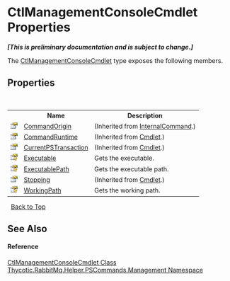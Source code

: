 # CtlManagementConsoleCmdlet Properties
 _**\[This is preliminary documentation and is subject to change.\]**_

The <a href="T_Thycotic_RabbitMq_Helper_PSCommands_Management_CtlManagementConsoleCmdlet">CtlManagementConsoleCmdlet</a> type exposes the following members.


## Properties
&nbsp;<table><tr><th></th><th>Name</th><th>Description</th></tr><tr><td>![Public property](media/pubproperty.gif "Public property")</td><td><a href="http://msdn2.microsoft.com/en-us/library/dd128179" target="_blank">CommandOrigin</a></td><td> (Inherited from <a href="http://msdn2.microsoft.com/en-us/library/ms582793" target="_blank">InternalCommand</a>.)</td></tr><tr><td>![Public property](media/pubproperty.gif "Public property")</td><td><a href="http://msdn2.microsoft.com/en-us/library/ms581056" target="_blank">CommandRuntime</a></td><td> (Inherited from <a href="http://msdn2.microsoft.com/en-us/library/ms582518" target="_blank">Cmdlet</a>.)</td></tr><tr><td>![Public property](media/pubproperty.gif "Public property")</td><td><a href="http://msdn2.microsoft.com/en-us/library/dd128144" target="_blank">CurrentPSTransaction</a></td><td> (Inherited from <a href="http://msdn2.microsoft.com/en-us/library/ms582518" target="_blank">Cmdlet</a>.)</td></tr><tr><td>![Protected property](media/protproperty.gif "Protected property")</td><td><a href="P_Thycotic_RabbitMq_Helper_PSCommands_Management_CtlManagementConsoleCmdlet_Executable">Executable</a></td><td>
Gets the executable.</td></tr><tr><td>![Protected property](media/protproperty.gif "Protected property")</td><td><a href="P_Thycotic_RabbitMq_Helper_PSCommands_Management_CtlManagementConsoleCmdlet_ExecutablePath">ExecutablePath</a></td><td>
Gets the executable path.</td></tr><tr><td>![Public property](media/pubproperty.gif "Public property")</td><td><a href="http://msdn2.microsoft.com/en-us/library/ms581057" target="_blank">Stopping</a></td><td> (Inherited from <a href="http://msdn2.microsoft.com/en-us/library/ms582518" target="_blank">Cmdlet</a>.)</td></tr><tr><td>![Protected property](media/protproperty.gif "Protected property")</td><td><a href="P_Thycotic_RabbitMq_Helper_PSCommands_Management_CtlManagementConsoleCmdlet_WorkingPath">WorkingPath</a></td><td>
Gets the working path.</td></tr></table>&nbsp;
<a href="#ctlmanagementconsolecmdlet-properties">Back to Top</a>

## See Also


#### Reference
<a href="T_Thycotic_RabbitMq_Helper_PSCommands_Management_CtlManagementConsoleCmdlet">CtlManagementConsoleCmdlet Class</a><br /><a href="N_Thycotic_RabbitMq_Helper_PSCommands_Management">Thycotic.RabbitMq.Helper.PSCommands.Management Namespace</a><br />